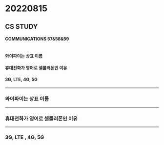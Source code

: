 # 20220815

## CS STUDY
#### COMMUNICATIONS 57&58&59<br></br>
#### 와이파이는 상표 이름
#### 휴대전화가 영어로 셀룰러폰인 이유
#### 3G, LTE, 4G, 5G

____

### 와이파이는 상표 이름
>

____

### 휴대전화가 영어로 셀룰러폰인 이유

____

### 3G, LTE , 4G, 5G
